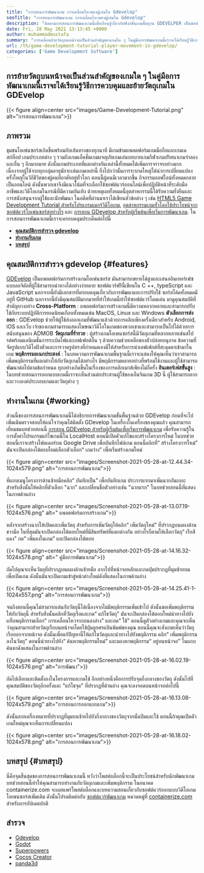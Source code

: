 ```yaml
---
title: "การสอนการพัฒนาเกม การเคลื่อนไหวของผู้เล่นใน Gdevelop" 
seoTitle: "การสอนการพัฒนาเกม การเคลื่อนไหวของผู้เล่นใน Gdevelop" 
description: "ติดตามการสอนการพัฒนาเกมนี้เพื่อเรียนรู้เกี่ยวกับฟังก์ชั่นเกมพื้นฐาน GDEVELPER เป็นซอฟต์แวร์สร้างเกมฟรีสำหรับการสร้างและเผยแพร่เกม" 
date: Fri, 28 May 2021 13:13:45 +0000
author: muhammadmustafa
summary: "การเคลื่อนย้ายวัตถุบนหน้าจอเป็นส่วนสำคัญของเกมใด ๆ ในคู่มือการพัฒนาเกมนี้เราจะได้เรียนรู้วิธีการควบคุมและย้ายวัตถุเกมใน GDEvelop" 
url: /th/game-development-tutorial-player-movement-in-gdevelop/
categories: ['Game Development Software']
---
```


## การย้ายวัตถุบนหน้าจอเป็นส่วนสำคัญของเกมใด ๆ ในคู่มือการพัฒนาเกมนี้เราจะได้เรียนรู้วิธีการควบคุมและย้ายวัตถุเกมใน GDEvelop

{{< figure align=center src="images/Game-Development-Tutorial.png" alt="การสอนการพัฒนาเกม">}}


## **ภาพรวม** 
ชุมชนโอเพ่นซอร์สเกิดขึ้นพร้อมกับเส้นทางของทุกนาที มีเกมข้ามแพลตฟอร์มเกมมือถือและเกมเดสก์ท็อป เกมประเภทต่าง ๆ รวมถึงเกมแอ็คชั่นเกมผจญภัยเกมเล่นบทบาทเกมกีฬาเกมปริศนาเกมจำลองและอื่น ๆ อีกมากมาย ดังนั้นเกมประเภทที่แตกต่างกันเหล่านี้ทั้งหมดได้เพิ่มการจราจรอย่างมากเนื่องจากผู้ใช้จากทุกกลุ่มอายุมักจะเล่นเกมเหล่านี้
ยิ่งไปกว่านั้นการระบาดใหญ่ได้นำการเปลี่ยนแปลงครั้งใหญ่ในวิถีชีวิตของผู้คนที่อาศัยอยู่ทั่วโลก ตอนนี้ผู้คนมีเวลามากขึ้น กิจกรรมออฟไลน์ทั้งหมดกลายเป็นออนไลน์ ดังนั้นพวกเขาจึงมีแนวโน้มที่จะเลือกใช้ซอฟต์แวร์ออนไลน์เพื่อปฏิบัติหน้าที่ระดับมืออาชีพและวิดีโอเกมในกรณีที่มีความบันเทิง ด้วยเหตุผลทั้งหมดนี้อุตสาหกรรมนี้ได้รับความยั่งยืนและการสนับสนุนจากผู้ใช้และนักพัฒนา ในอดีตที่ผ่านมาเราได้เขียนหัวข้อต่าง ๆ เช่น [HTML5 Game Development Tutorial สำหรับโปรแกรมเมอร์วิดีโอเกม][1], [อุตสาหกรรมเกมทั่วโลกใช้ประโยชน์จากซอฟต์แวร์โอเพ่นซอร์สอย่างไร][2] และ [การสอน GDevelop สำหรับผู้เริ่มต้นเพื่อเริ่มการพัฒนาเกม][3]. ในการสอนการพัฒนาเกมนี้เราจะครอบคลุมประเด็นต่อไปนี้
* **[คุณสมบัติการสำรวจ gdevelop][4]** 
* **[ทำงานกับเกม][5]** 
* **[บทสรุป][6]** 

## คุณสมบัติการสำรวจ gdevelop {#features}

[GDEvelop][7] เป็นแพลตฟอร์มการสร้างเกมโอเพ่นซอร์ส มันสามารถขยายได้สูงและเสนออินเทอร์เฟซแบบลอจิคัลที่ผู้ใช้สามารถนำทางได้อย่างง่ายดาย ซอฟต์แวร์ฟรีนี้เขียนใน C ++, typeScript และ JavaScript นอกจากนี้ยังมีเอกสารที่ครอบคลุมเกี่ยวกับการพัฒนาและการปรับใช้ ซอร์สโค้ดทั้งหมดมีอยู่ที่ GitHub นอกจากนี้ยังมีคุณสมบัติมากมายที่ทำให้เกมนี้ทำให้ซอฟต์แวร์โดดเด่น มาดูคุณสมบัติที่สำคัญบางอย่าง
**Cross-Platform** : แพลตฟอร์มการสร้างเกมนี้มีความหลากหลายและสามารถปรับใช้กับระบบปฏิบัติการยอดนิยมเกือบทั้งหมดเช่น MacOS, Linux และ Windows
**ตัวเลือกการส่งออก** : GDEvelop ช่วยให้ผู้ใช้ส่งออกเกมที่พัฒนาแล้วด้วยการคลิกเพียงครั้งเดียวสำหรับ Android, iOS และเว็บ เจ้าของเกมสามารถแสดงโฆษณาวิดีโอในเกมของพวกเขาและสามารถเป็นไปได้ด้วยการสนับสนุนของ ADMOB
**วัตถุเกมที่ร่ำรวย** : ผู้สร้างเกมโอเพนซอร์สนี้มีวัตถุเกมที่หลากหลายเช่นสไปรต์พร้อมแอนิเมชั่นการระเบิดไฟและเอฟเฟกต์อื่น ๆ ด้วยความช่วยเหลือของตัวปล่อยอนุภาค ข้อความที่จัดรูปแบบวิดีโอฝังตัวและการวาดรูปทรงที่กำหนดเองมีให้สำหรับการนำเอฟเฟกต์ที่สะดุดตาเข้ามาในเกม
**พฤติกรรมอเนกประสงค์** : ในบทความการพัฒนาเกมพื้นฐานนี้เราจะแสดงให้คุณเห็นว่าเราสามารถเพิ่มพฤติกรรมที่แตกต่างให้กับวัตถุเกมได้อย่างไร มีพฤติกรรมหลายอย่างที่พร้อมใช้งานและผู้ใช้สามารถพัฒนาต่อไปตามข้อกำหนด ทุกอย่างเกิดขึ้นในเรื่องของการคลิกเมาส์เพียงไม่กี่ครั้ง
**อินเตอร์เฟสขั้นสูง** : ในบทช่วยสอนการออกแบบเกมนี้เราจะเห็นส่วนต่อประสานผู้ใช้ของเอ็นจินเกม 3D นี้ ผู้ใช้สามารถลากและวางองค์ประกอบเกมและวัตถุต่าง ๆ

## ทำงานในเกม {#working}

ส่วนนี้ของการสอนการพัฒนาเกมนี้ได้อธิบายการพัฒนาเกมขั้นพื้นฐานด้วย GDEvelop ก่อนที่จะไปเพิ่มเติมตรวจสอบให้แน่ใจว่าคุณได้ติดตั้ง GDevelop ในเครื่องในเครื่องของคุณแล้ว
คุณสามารถเยี่ยมชมบทช่วยสอนนี้ [การสอน GDEvelop สำหรับผู้เริ่มต้นเพื่อเริ่มการพัฒนาเกม][3] เพื่อรับความรู้ในการตั้งค่าโปรแกรมแก้ไขเกมนี้ใน LocalHost
ตอนนี้เปิดตัวแก้ไขและสร้างโครงการใหม่ ในบทช่วยสอนนี้เราจะสร้างโฟลเดอร์บน Google Drive เพื่อบันทึกไฟล์เกม ตอนนี้คลิกที่“ สร้างโครงการใหม่” มันจะเปิดกล่องโต้ตอบใหม่เลือกตัวเลือก“ เกมว่าง” เพื่อเริ่มสร้างเกมใหม่

{{< figure align=center src="images/Screenshot-2021-05-28-at-12.44.34-1024x579.png" alt="การสอนการพัฒนาเกม">}}

ที่แถบเมนูโครงการด้านซ้ายมือคลิก“ บันทึกเป็น” เพื่อบันทึกเกม
ประการแรกมาเพิ่มฉากกันเถอะ สำหรับสิ่งนั้นให้คลิกที่ตัวเลือก "ฉาก" และเปลี่ยนชื่อตัวอย่างเช่น "ฉากแรก" ในบทช่วยสอนนี้ที่แสดงในภาพด้านล่าง

{{< figure align=center src="images/Screenshot-2021-05-28-at-13.07.19-1024x576.png" alt=" แพลตฟอร์มการสร้างเกม">}}

หลังจากสร้างฉากให้เปิดและเพิ่มวัตถุ สำหรับการเพิ่มวัตถุให้คลิก“ เพิ่มวัตถุใหม่” ที่ปรากฏบนแผงด้านขวามือ ในที่สุดมันจะเปิดกล่องโต้ตอบใหม่ที่มีสินทรัพย์ที่แตกต่างกัน อย่างไรก็ตามให้เลือกวัตถุ“ เรือสีแดง” กด“ เพิ่มลงในเกม” และปิดกล่องโต้ตอบ

{{< figure align=center src="images/Screenshot-2021-05-28-at-14.16.32-1024x578.png" alt=" คู่มือการพัฒนาเกม">}}

ถัดไปคุณจะเห็นวัตถุที่ปรากฏบนแผงด้านซ้ายมือ ลากไปที่หน้าจอหลักและกดปุ่มปรากฏที่มุมซ้ายบนเพื่อเปิดเกม ดังนั้นมันจะเปิดเกมเข้าสู่หน้าต่างใหม่ดังที่แสดงในภาพด้านล่าง

{{< figure align=center src="images/Screenshot-2021-05-28-at-14.25.41-1-1024x557.png" alt="การสอนการพัฒนาเกม">}}

จนถึงตอนนี้คุณไม่สามารถเล่นกับวัตถุนี้ได้เนื่องจากไม่มีพฤติกรรมเพิ่มเข้าไป ดังนั้นขอเพิ่มพฤติกรรมให้กับวัตถุนี้ สำหรับสิ่งนั้นคลิกที่วัตถุเรือและกด“ แก้ไขวัตถุ” มันจะเปิดกล่องโต้ตอบใหม่นำทางไปยังแท็บพฤติกรรมเลือก“ การเคลื่อนไหวจากบนลงล่าง” และกด“ ใช้” ตอนนี้ดูตัวอย่างเกมและคุณจะเห็นว่าคุณสามารถย้ายวัตถุเรือบนหน้าจอโดยใช้ปุ่มลูกศรแป้นพิมพ์ของคุณ ตอนนี้คุณจะสังเกตเห็นว่าวัตถุเรือออกจากหน้าจอ ดังนั้นเพื่อแก้ปัญหานี้ให้แก้ไขวัตถุและนำทางไปยังพฤติกรรม คลิก“ เพิ่มพฤติกรรมลงในวัตถุ” ตอนนี้นำทางไปยัง“ ค้นหาพฤติกรรมใหม่” และมองหาพฤติกรรม“ อยู่บนหน้าจอ” ในแถบค้นหาดังแสดงในภาพด้านล่าง

{{< figure align=center src="images/Screenshot-2021-05-28-at-16.02.19-1024x576.png" alt="การพัฒนา">}}

ถัดไปเลือกและติดตั้งลงในโครงการและกดใช้ อีกอย่างหนึ่งคือการปรับจุดกึ่งกลางของวัตถุ ดังนั้นไปที่คุณสมบัติของวัตถุอีกครั้งและ "แก้ไขจุด" ที่ปรากฏที่ด้านล่าง คุณจะลงจอดบนหน้าจอต่อไปนี้

{{< figure align=center src="images/Screenshot-2021-05-28-at-16.13.08-1024x579.png" alt="การสอนการออกแบบเกม">}}

ดังนั้นลากเครื่องหมายที่ปรากฏที่มุมบนซ้ายไปยังกึ่งกลางของวัตถุจากนั้นปิดและใช้ ตอนนี้ถ้าคุณเปิดตัวเกมใหม่คุณจะเห็นการเปลี่ยนแปลง

{{< figure align=center src="images/Screenshot-2021-05-28-at-16.18.02-1024x578.png" alt="การสอนการพัฒนาเกม">}}


## บทสรุป {#บทสรุป}

นี่คือจุดสิ้นสุดของการสอนการพัฒนาเกมนี้ หวังว่าโพสต์บล็อกนี้จะเป็นประโยชน์สำหรับนักพัฒนาเกม บทช่วยสอนนี้ทำให้คุณสามารถทำงานกับวัตถุเกมและเพิ่มพฤติกรรม ในอนาคต containerize.com จะเผยแพร่โพสต์บล็อกและบทความสอนเกี่ยวกับซอฟต์แวร์ออกแบบวิดีโอเกมโอเพนซอร์สเพิ่มเติม ดังนั้นโปรดติดต่อกับ [ซอฟต์แวร์พัฒนาเกม][8] หมวดหมู่ที่ [containerize.com][9] สำหรับการอัปเดตปกติ

## สำรวจ
  * [Gdevelop][7]
  * [Godot][10]
  * [Superpowers][11]
  * [Cocos Creator][12]
  * [panda3d][13]



[1]: https://blog.containerize.com/2021/05/19/html5-game-development-tutorial-for-video-game-programmers/
[2]: https://blog.containerize.com/game-development-software/how-global-gaming-market-leveraging-open-source-software/
[3]: https://blog.containerize.com/game-development-software/th/game-development-tutorial-player-movement-in-gdevelop/
[4]: #features
[5]: #working
[6]: #Conclusion
[7]: https://products.containerize.com/game-development-software/gdevelop/
[8]: https://products.containerize.com/game-development-software/
[9]: https://www.containerize.com/
[10]: https://products.containerize.com/game-development-software/godot/
[11]: https://products.containerize.com/game-development-software/superpowers/
[12]: https://products.containerize.com/game-development-software/cocos-creator/
[13]: https://products.containerize.com/game-development-software/panda3d/
